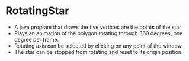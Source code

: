 # RotatingStar
- A java program that draws the five vertices are the points of the star 
- Plays an animation of the polygon rotating through 360 degrees, one degree per frame.
- Rotating axis can be selected by clicking on any point of the window.
- The star can be stopped from rotating and reset to its origin position.
